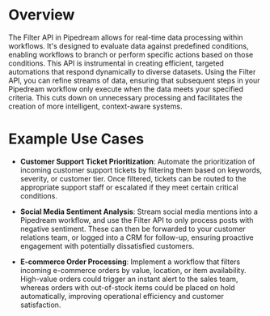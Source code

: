 # Overview

The Filter API in Pipedream allows for real-time data processing within workflows. It's designed to evaluate data against predefined conditions, enabling workflows to branch or perform specific actions based on those conditions. This API is instrumental in creating efficient, targeted automations that respond dynamically to diverse datasets. Using the Filter API, you can refine streams of data, ensuring that subsequent steps in your Pipedream workflow only execute when the data meets your specified criteria. This cuts down on unnecessary processing and facilitates the creation of more intelligent, context-aware systems.

# Example Use Cases

- **Customer Support Ticket Prioritization**: Automate the prioritization of incoming customer support tickets by filtering them based on keywords, severity, or customer tier. Once filtered, tickets can be routed to the appropriate support staff or escalated if they meet certain critical conditions.

- **Social Media Sentiment Analysis**: Stream social media mentions into a Pipedream workflow, and use the Filter API to only process posts with negative sentiment. These can then be forwarded to your customer relations team, or logged into a CRM for follow-up, ensuring proactive engagement with potentially dissatisfied customers.

- **E-commerce Order Processing**: Implement a workflow that filters incoming e-commerce orders by value, location, or item availability. High-value orders could trigger an instant alert to the sales team, whereas orders with out-of-stock items could be placed on hold automatically, improving operational efficiency and customer satisfaction.
